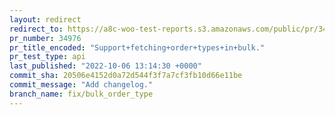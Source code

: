 ```yaml
---
layout: redirect
redirect_to: https://a8c-woo-test-reports.s3.amazonaws.com/public/pr/34976/api/index.html
pr_number: 34976
pr_title_encoded: "Support+fetching+order+types+in+bulk."
pr_test_type: api
last_published: "2022-10-06 13:14:30 +0000"
commit_sha: 20506e4152d0a72d544f3f7a7cf3fb10d66e11be
commit_message: "Add changelog."
branch_name: fix/bulk_order_type
---
```

